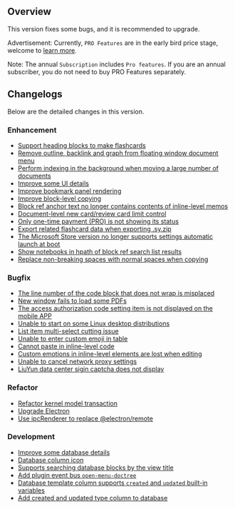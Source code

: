 ## Overview

This version fixes some bugs, and it is recommended to upgrade.

Advertisement: Currently, `PRO Features` are in the early bird price stage, welcome to [learn more](https://b3log.org/siyuan/en/pricing.html).

Note: The annual `Subscription` includes `Pro features`. If you are an annual subscriber, you do not need to buy PRO Features separately.

## Changelogs

Below are the detailed changes in this version.

### Enhancement

* [Support heading blocks to make flashcards](https://github.com/siyuan-note/siyuan/issues/9005)
* [Remove outline, backlink and graph from floating window document menu](https://github.com/siyuan-note/siyuan/issues/9341)
* [Perform indexing in the background when moving a large number of documents](https://github.com/siyuan-note/siyuan/issues/9356)
* [Improve some UI details](https://github.com/siyuan-note/siyuan/issues/9359)
* [Improve bookmark panel rendering](https://github.com/siyuan-note/siyuan/issues/9361)
* [Improve block-level copying](https://github.com/siyuan-note/siyuan/issues/9362)
* [Block ref anchor text no longer contains contents of inline-level memos](https://github.com/siyuan-note/siyuan/issues/9363)
* [Document-level new card/review card limit control](https://github.com/siyuan-note/siyuan/issues/9365)
* [Only one-time payment (PRO) is not showing its status](https://github.com/siyuan-note/siyuan/issues/9367)
* [Export related flashcard data when exporting .sy.zip](https://github.com/siyuan-note/siyuan/issues/9372)
* [The Microsoft Store version no longer supports settings automatic launch at boot](https://github.com/siyuan-note/siyuan/issues/9373)
* [Show notebooks in hpath of block ref search list results](https://github.com/siyuan-note/siyuan/issues/9378)
* [Replace non-breaking spaces with normal spaces when copying](https://github.com/siyuan-note/siyuan/issues/9382)

### Bugfix

* [The line number of the code block that does not wrap is misplaced](https://github.com/siyuan-note/siyuan/issues/9337)
* [New window fails to load some PDFs](https://github.com/siyuan-note/siyuan/issues/9343)
* [The access authorization code setting item is not displayed on the mobile APP](https://github.com/siyuan-note/siyuan/issues/9346)
* [Unable to start on some Linux desktop distributions](https://github.com/siyuan-note/siyuan/issues/9347)
* [List item multi-select cutting issue](https://github.com/siyuan-note/siyuan/issues/9349)
* [Unable to enter custom emoji in table](https://github.com/siyuan-note/siyuan/issues/9358)
* [Cannot paste in inline-level code](https://github.com/siyuan-note/siyuan/issues/9369)
* [Custom emotions in inline-level elements are lost when editing](https://github.com/siyuan-note/siyuan/issues/9370)
* [Unable to cancel network proxy settings](https://github.com/siyuan-note/siyuan/issues/9374)
* [LiuYun data center sigin captcha does not display](https://github.com/siyuan-note/siyuan/issues/9375)

### Refactor

* [Refactor kernel model transaction](https://github.com/siyuan-note/siyuan/issues/9338)
* [Upgrade Electron](https://github.com/siyuan-note/siyuan/issues/9342)
* [Use ipcRenderer to replace @electron/remote](https://github.com/siyuan-note/siyuan/issues/9368)

### Development

* [Improve some database details](https://github.com/siyuan-note/siyuan/issues/9274)
* [Database column icon](https://github.com/siyuan-note/siyuan/issues/9304)
* [Supports searching database blocks by the view title](https://github.com/siyuan-note/siyuan/issues/9348)
* [Add plugin event bus `open-menu-doctree`](https://github.com/siyuan-note/siyuan/issues/9351)
* [Database template column supports `created` and `updated` built-in variables](https://github.com/siyuan-note/siyuan/issues/9364)
* [Add created and updated type column to database](https://github.com/siyuan-note/siyuan/issues/9371)
